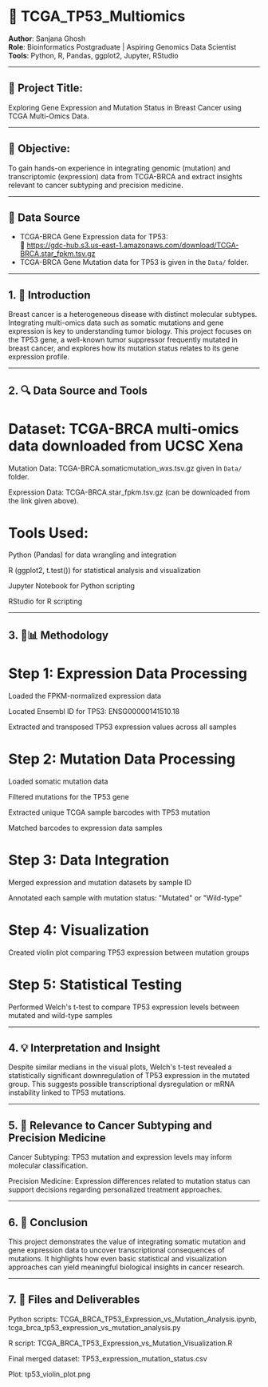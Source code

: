 # 🧬 TCGA_TP53_Multiomics

**Author**: Sanjana Ghosh  
**Role**: Bioinformatics Postgraduate | Aspiring Genomics Data Scientist  
**Tools**: Python, R, Pandas, ggplot2, Jupyter, RStudio


---


## 📌 Project Title:

Exploring Gene Expression and Mutation Status in Breast Cancer using TCGA Multi-Omics Data.


---


## 🎯 Objective:

To gain hands-on experience in integrating genomic (mutation) and transcriptomic (expression) data from TCGA-BRCA and extract insights relevant to cancer subtyping and precision medicine.


---


## 📂 Data Source

- TCGA-BRCA Gene Expression data for TP53:  
  🔗 https://gdc-hub.s3.us-east-1.amazonaws.com/download/TCGA-BRCA.star_fpkm.tsv.gz
- TCGA-BRCA Gene Mutation data for TP53 is given in the `Data/` folder.


---


## 1. 📌 Introduction

Breast cancer is a heterogeneous disease with distinct molecular subtypes. Integrating multi-omics data such as somatic mutations and gene expression is key to understanding tumor biology. This project focuses on the TP53 gene, a well-known tumor suppressor frequently mutated in breast cancer, and explores how its mutation status relates to its gene expression profile.


---


## 2. 🔍 Data Source and Tools

# Dataset: TCGA-BRCA multi-omics data downloaded from UCSC Xena

Mutation Data: TCGA-BRCA.somaticmutation_wxs.tsv.gz given in  `Data/` folder.

Expression Data: TCGA-BRCA.star_fpkm.tsv.gz (can be downloaded from the link given above).

# Tools Used:

Python (Pandas) for data wrangling and integration

R (ggplot2, t.test()) for statistical analysis and visualization

Jupyter Notebook for Python scripting

RStudio for R scripting


---


## 3. 🧪📊 Methodology

# Step 1: Expression Data Processing

Loaded the FPKM-normalized expression data

Located Ensembl ID for TP53: ENSG00000141510.18

Extracted and transposed TP53 expression values across all samples

# Step 2: Mutation Data Processing

Loaded somatic mutation data

Filtered mutations for the TP53 gene

Extracted unique TCGA sample barcodes with TP53 mutation

Matched barcodes to expression data samples

# Step 3: Data Integration

Merged expression and mutation datasets by sample ID

Annotated each sample with mutation status: "Mutated" or "Wild-type"

# Step 4: Visualization

Created violin plot comparing TP53 expression between mutation groups

# Step 5: Statistical Testing

Performed Welch's t-test to compare TP53 expression levels between mutated and wild-type samples


---


## 4. 💡 Interpretation and Insight

Despite similar medians in the visual plots, Welch's t-test revealed a statistically significant downregulation of TP53 expression in the mutated group. This suggests possible transcriptional dysregulation or mRNA instability linked to TP53 mutations.


---


## 5. 💊 Relevance to Cancer Subtyping and Precision Medicine

Cancer Subtyping: TP53 mutation and expression levels may inform molecular classification.

Precision Medicine: Expression differences related to mutation status can support decisions regarding personalized treatment approaches.


---


## 6. 📓 Conclusion

This project demonstrates the value of integrating somatic mutation and gene expression data to uncover transcriptional consequences of mutations. It highlights how even basic statistical and visualization approaches can yield meaningful biological insights in cancer research.


---


## 7. 📂 Files and Deliverables

Python scripts: TCGA_BRCA_TP53_Expression_vs_Mutation_Analysis.ipynb, tcga_brca_tp53_expression_vs_mutation_analysis.py

R script: TCGA_BRCA_TP53_Expression_vs_Mutation_Visualization.R

Final merged dataset: TP53_expression_mutation_status.csv

Plot: tp53_violin_plot.png

